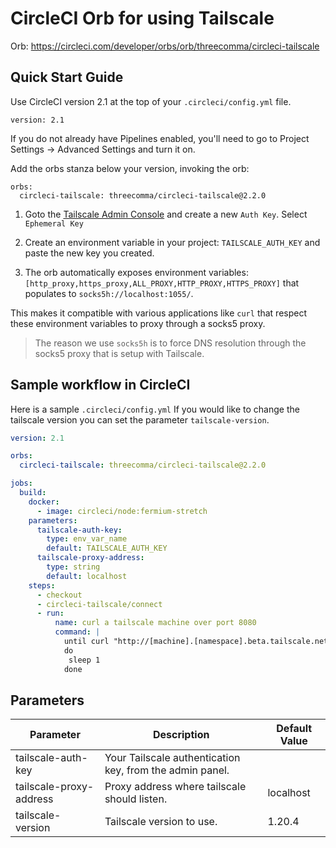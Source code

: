 # CircleCI Orb for using Tailscale

Orb: https://circleci.com/developer/orbs/orb/threecomma/circleci-tailscale

## Quick Start Guide

Use CircleCI version 2.1 at the top of your `.circleci/config.yml` file.

```
version: 2.1
```

If you do not already have Pipelines enabled, you'll need to go to Project Settings -> Advanced Settings and turn it on.

Add the orbs stanza below your version, invoking the orb:

```
orbs:
  circleci-tailscale: threecomma/circleci-tailscale@2.2.0
```

1. Goto the [Tailscale Admin Console](https://login.tailscale.com/admin/settings/authkeys) and create a new `Auth Key`. Select `Ephemeral Key`

2. Create an environment variable in your project: `TAILSCALE_AUTH_KEY` and paste the new key you created.

3. The orb automatically exposes environment variables: `[http_proxy,https_proxy,ALL_PROXY,HTTP_PROXY,HTTPS_PROXY]` that populates to `socks5h://localhost:1055/`.

This makes it compatible with various applications like `curl` that respect these environment variables to proxy through a socks5 proxy.

> The reason we use `socks5h` is to force DNS resolution through the socks5 proxy that is setup with Tailscale.

## Sample workflow in CircleCI

Here is a sample `.circleci/config.yml`
If you would like to change the tailscale version you can set the parameter `tailscale-version`.

```yaml
version: 2.1

orbs:
  circleci-tailscale: threecomma/circleci-tailscale@2.2.0

jobs:
  build:
    docker:
      - image: circleci/node:fermium-stretch
    parameters:
      tailscale-auth-key:
        type: env_var_name
        default: TAILSCALE_AUTH_KEY
      tailscale-proxy-address:
        type: string
        default: localhost
    steps:
      - checkout
      - circleci-tailscale/connect
      - run:
          name: curl a tailscale machine over port 8080
          command: |
            until curl "http://[machine].[namespace].beta.tailscale.net:8080/"
            do
             sleep 1
            done
```

## Parameters

| Parameter               | Description                                              | Default Value |
| ----------------------- | -------------------------------------------------------- | ------------- |
| tailscale-auth-key      | Your Tailscale authentication key, from the admin panel. |               |
| tailscale-proxy-address | Proxy address where tailscale should listen.             | localhost     |
| tailscale-version       | Tailscale version to use.                                | 1.20.4        |
